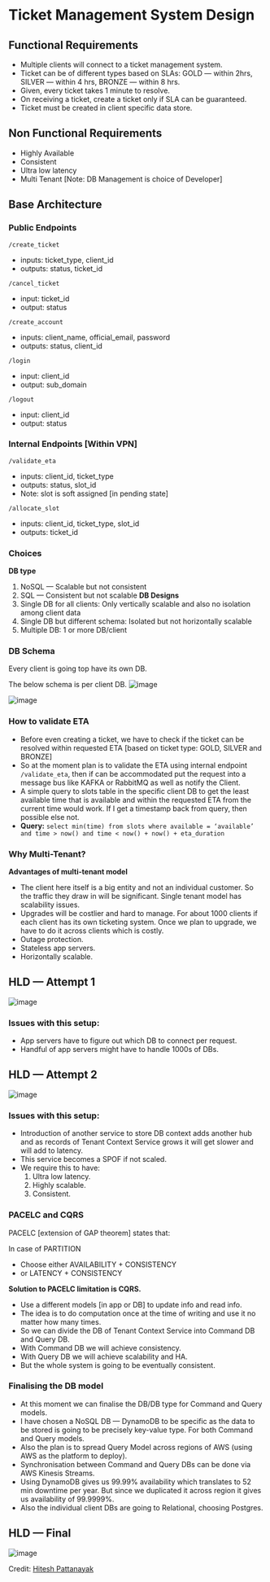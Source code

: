 # Ticket Management System Design

## Functional Requirements

- Multiple clients will connect to a ticket management system.
- Ticket can be of different types based on SLAs: GOLD — within 2hrs, SILVER — within 4 hrs, BRONZE — within 8 hrs.
- Given, every ticket takes 1 minute to resolve.
- On receiving a ticket, create a ticket only if SLA can be guaranteed.
- Ticket must be created in client specific data store.

## Non Functional Requirements

- Highly Available
- Consistent
- Ultra low latency
- Multi Tenant [Note: DB Management is choice of Developer]

## Base Architecture
### Public Endpoints

`/create_ticket`
- inputs: ticket_type, client_id
- outputs: status, ticket_id

`/cancel_ticket`
- input: ticket_id
- output: status

`/create_account`
- inputs: client_name, official_email, password
- outputs: status, client_id

`/login`
- input: client_id
- output: sub_domain

`/logout`
- input: client_id
- output: status

### Internal Endpoints [Within VPN]

`/validate_eta`
- inputs: client_id, ticket_type
- outputs: status, slot_id
- Note: slot is soft assigned [in pending state]

`/allocate_slot`
- inputs: client_id, ticket_type, slot_id
- outputs: ticket_id

### Choices

**DB type**
1. NoSQL — Scalable but not consistent
2. SQL — Consistent but not scalable
**DB Designs**
1. Single DB for all clients: Only vertically scalable and also no isolation among client data
2. Single DB but different schema: Isolated but not horizontally scalable
3. Multiple DB: 1 or more DB/client

### DB Schema
Every client is going top have its own DB.

The below schema is per client DB.
![image](https://user-images.githubusercontent.com/20329508/171784062-598c0c69-42b5-4138-894a-c61cc7e49e45.png)


![image](https://user-images.githubusercontent.com/20329508/171784092-74bd1e6f-4963-4d72-bea0-c3587b964dee.png)


### How to validate ETA

- Before even creating a ticket, we have to check if the ticket can be resolved within requested ETA [based on ticket type: GOLD, SILVER and BRONZE]
- So at the moment plan is to validate the ETA using internal endpoint `/validate_eta`, 
  then if can be accommodated put the request into a message bus like KAFKA or RabbitMQ as well as notify the Client.
- A simple query to slots table in the specific client DB to get the least available time that is available and 
  within the requested ETA from the current time would work. If I get a timestamp back from query, then possible else not.
- **Query:** `select min(time) from slots where available = ‘available’ and time > now() and time < now() + now() + eta_duration`

### Why Multi-Tenant?

**Advantages of multi-tenant model**
- The client here itself is a big entity and not an individual customer. So the traffic they draw in will be significant. 
  Single tenant model has scalability issues.
- Upgrades will be costlier and hard to manage. For about 1000 clients if each client has its own ticketing system. 
  Once we plan to upgrade, we have to do it across clients which is costly.
- Outage protection.
- Stateless app servers.
- Horizontally scalable.

## HLD — Attempt 1
![image](https://user-images.githubusercontent.com/20329508/171784522-5e879b49-121e-4bb8-b06a-b4960664d951.png)


### Issues with this setup:

- App servers have to figure out which DB to connect per request.
- Handful of app servers might have to handle 1000s of DBs.

## HLD — Attempt 2
![image](https://user-images.githubusercontent.com/20329508/171784584-e2b2f443-f7a4-485d-8447-3e075a105c95.png)


### Issues with this setup:

- Introduction of another service to store DB context adds another hub and as records of Tenant Context Service grows it will get slower and will add to latency.
- This service becomes a SPOF if not scaled.
- We require this to have:
  1. Ultra low latency.
  2. Highly scalable.
  3. Consistent.

### PACELC and CQRS

PACELC [extension of GAP theorem] states that:

In case of PARTITION
- Choose either AVAILABILITY + CONSISTENCY
- or LATENCY + CONSISTENCY

**Solution to PACELC limitation is CQRS.**

- Use a different models [in app or DB] to update info and read info.
- The idea is to do computation once at the time of writing and use it no matter how many times.
- So we can divide the DB of Tenant Context Service into Command DB and Query DB.
- With Command DB we will achieve consistency.
- With Query DB we will achieve scalability and HA.
- But the whole system is going to be eventually consistent.

### Finalising the DB model

- At this moment we can finalise the DB/DB type for Command and Query models.
- I have chosen a NoSQL DB — DynamoDB to be specific as the data to be stored is going to be precisely key-value type. For both Command and Query models.
- Also the plan is to spread Query Model across regions of AWS (using AWS as the platform to deploy).
- Synchronisation between Command and Query DBs can be done via AWS Kinesis Streams.
- Using DynamoDB gives us 99.99% availability which translates to 52 min downtime per year. But since we duplicated it across region it gives us availability of 99.9999%.
- Also the individual client DBs are going to Relational, choosing Postgres.

## HLD — Final

![image](https://user-images.githubusercontent.com/20329508/171784961-2987c633-c49f-4488-9a45-5f36862b8c63.png)

Credit: [Hitesh Pattanayak](https://hitesh-pattanayak.medium.com/)
